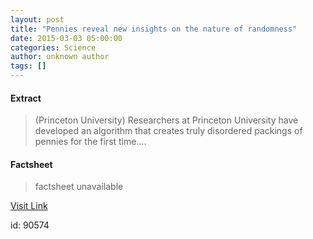 ```yaml
---
layout: post
title: "Pennies reveal new insights on the nature of randomness"
date: 2015-03-03 05:00:00
categories: Science
author: unknown author
tags: []
---
```



#### Extract
>(Princeton University) Researchers at Princeton University have developed an algorithm that creates truly disordered packings of pennies for the first time....

#### Factsheet
>factsheet unavailable

[Visit Link](http://www.eurekalert.org/pub_releases/2015-03/pu-prn030315.php)

id:   90574
